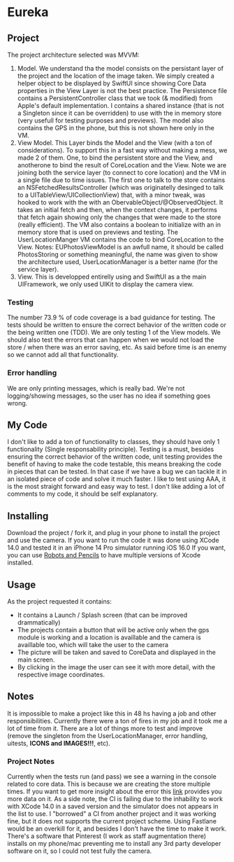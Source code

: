 #  Eureka

## Project

The project architecture selected was MVVM:

1. Model. We understand tha the model consists on the persistant layer of the project and the location of the image taken. We simply created a helper object to be displayed by SwiftUI since showing Core Data properties in the View Layer is not the best practice. The Persistence file contains a PersistentController class that we took (& modified) from Apple's default implementation. I contains a shared instance (that is not a Singleton since it can be overridden) to use with the in memory store (very usefull for testing purposes and previews). The model also contains the GPS in the phone, but this is not shown here only in the VM.
2.  View Model. This Layer binds the Model and the View (with a ton of considerations). To support this in a fast way without making a mess, we made 2 of them.  One, to bind the persistent store and the View, and anotherone to bind the result of CoreLocation and the View. Note we are joining both the service layer (to connect to core location) and the VM in a single file due to time issues. The first one to talk to the store contains an NSFetchedResultsController (which was originatelly desinged to talk to a UITableView/UICollectionView) that, with a minor tweak, was hooked to work with the with an ObervableObject/@ObservedObject. It takes an initial fetch and then, when the context changes, it performs that fetch again showing only the changes that were made to the store (really efficient). The VM also contains a boolean to initialize with an in memory store that is used on previews and testing. The UserLocationManger VM contains the code to bind CoreLocation to the View. Notes: EUPhotosViewModel is an awfull name, it should be called PhotosStoring or something meaningful, the name was given to show the architecture used, UserLocationManager is a better name (for the service layer).
3. View. This is developped entirelly using and SwiftUI as a the main UIFramework, we only used UIKit to display the camera view.

### Testing


The number 73.9 % of code coverage is a bad guidance for testing. The tests should be written to ensure the correct behavior of the written code or the being written one (TDD). We are only testing 1 of the View models. We should also test the errors that can happen when we would not load the store / when there was an error saving, etc. As said before time is an enemy so we cannot add all that functionality.

### Error handling
 We are only printing messages, which is really bad. We're not logging/showing messages, so the user has no idea if something goes wrong.
 
 ## My Code
 
 I don't like to add a ton of functionality to classes, they should have only 1 functionality (Single responsability principle). Testing is a must, besides ensuring the correct behavior of the written code, unit testing provides the benefit of having to make the code testable, this means breaking the code in pieces that can be tested. In that case if we have a bug we can tackle it in an isolated piece of code and solve it much faster. I like to test using AAA, it is the most straight forward and easy way to test. I don't like adding a lot of comments to my code, it should be self explanatory.
 
 ## Installing
 
 Download the project / fork it, and plug in your phone to install the project and use the camera.
 If you want to run the code it was done using XCode 14.0 and tested it in an iPhone 14 Pro simulator running iOS 16.0
 If you want, you can use [Robots and Pencils](https://github.com/RobotsAndPencils/xcodes) to have multiple versions of Xcode installed.
   
 
 ## Usage
 
 As the project requested it contains:
 - It contains a Launch / Splash screen (that can be improved drammatically)
 - The projects contain a button that will be active only when the gps module is working and a location is availlable and the camera is availlable too, which will take the user to the camera
 - The picture will be taken and saved to CoreData and displayed in the main screen.
 - By clicking in the image the user can see it with more detail, with the respective image coordinates.
 
## Notes

It is impossible to make a project like this in 48 hs having a job and other responsibilities. Currently there were a ton of fires in my job and it took me a lot of time from it. There are a lot of things more to test and improve (remove the singleton from the UserLocationManager, error handling, uitests, **ICONS and IMAGES!!!**, etc). 

### Project Notes
Currently when the tests run (and pass) we see a warning in the console related to core data. This is because we are creating the store multiple times. If you want to get more insight about the error this [link](https://stackoverflow.com/questions/51851485/multiple-nsentitydescriptions-claim-nsmanagedobject-subclass) provides you more data on it.
As a side note, the CI is failing due to the inhability to work with XCode 14.0 in a saved version and the simulator does not appears in the list to use. I "borrowed" a CI from another project and it was working fine, but it does not supports the current project scheme. Using Fastlane would be an overkill for it, and besides I don't have the time to make it work. There's a software that Pinterest (I work as staff augmentation there) installs on my phone/mac preventing me to install any 3rd party developer software on it, so I could not test fully the camera.
